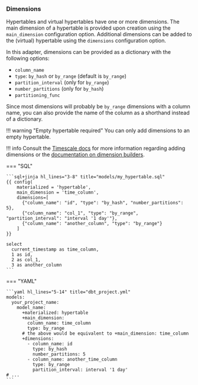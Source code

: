 ### Dimensions

Hypertables and virtual hypertables have one or more dimensions. The main dimension of a hypertable is provided upon creation using the `main_dimension` configuration option. Additional dimensions can be added to the (virtual) hypertable using the `dimensions` configuration option.

In this adapter, dimensions can be provided as a dictionary with the following options:

* `column_name`
* `type`: `by_hash` or `by_range` (default is `by_range`)
* `partition_interval` (only for `by_range`)
* `number_partitions` (only for `by_hash`)
* `partitioning_func`

Since most dimensions will probably be `by_range` dimensions with a column name, you can also provide the name of the column as a shorthand instead of a dictionary.

!!! warning "Empty hypertable required"
    You can only add dimensions to an empty hypertable.

!!! info
    Consult the [Timescale docs](https://docs.timescale.com/api/latest/hypertable/add_dimension/) for more information regarding adding dimensions or the [documentation on dimension builders](https://docs.timescale.com/api/latest/hypertable/dimension_info/).

=== "SQL"

    ```sql+jinja hl_lines="3-8" title="models/my_hypertable.sql"
    {{ config(
        materialized = 'hypertable',
        main_dimension = 'time_column',
        dimensions=[
          {"column_name": "id", "type": "by_hash", "number_partitions": 5},
          {"column_name": "col_1", "type": "by_range", "partition_interval": "interval '1 day'"},
          {"column_name": "another_column", "type": "by_range"}
        ]
    }}

    select
      current_timestamp as time_column,
      1 as id,
      2 as col_1,
      3 as another_column
    ```

=== "YAML"

    ```yaml hl_lines="5-14" title="dbt_project.yml"
    models:
      your_project_name:
        model_name:
          +materialized: hypertable
          +main_dimension:
            column_name: time_column
            type: by_range
          # the above would be equivalent to +main_dimension: time_column
          +dimensions:
            - column_name: id
              type: by_hash
              number_partitions: 5
            - column_name: another_time_column
              type: by_range
              partition_interval: interval '1 day'
    # ...
    ```
